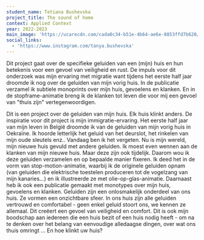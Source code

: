 ```yaml
---
student_name: Tetiana Bushevska
project_title: The sound of home
context: Applied Context
year: 2022-2023
main_image: 'https://ucarecdn.com/cada0c34-b51e-4b64-ae6e-8853ffd7b620/'
social_links:
  - 'https://www.instagram.com/tanya.bushevska'
---
```

Dit project gaat over de specifieke geluiden van een (mijn) huis en hun betekenis voor een gevoel van veiligheid en rust. De impuls voor dit onderzoek was mijn ervaring met migratie want tijdens het eerste half jaar droomde ik nog over de geluiden van mijn vorig huis. In de publicatie verzamel ik subtiele monoprints over mijn huis, gevoelens en klanken. En in de stopframe-animatie breng ik de klanken tot leven die voor mij een gevoel van "thuis zijn" vertegenwoordigen.

Dit is een project over de geluiden van mijn huis. Elk huis klinkt anders. De inspiratie voor dit project is mijn immigratie-ervaring. Het eerste half jaar van mijn leven in België droomde ik van de geluiden van mijn vorig huis in Oekraïne. Ik hoorde letterlijk het geluid van het deurslot, het rinkelen van mijn oude sleutels enz.. Vandaag ben ik het vergeten. Nu is mijn wereld, mijn nieuwe huis gevuld met andere geluiden. Ik moest even wennen aan de klanken van mijn nieuwe huis. Maar deze zijn ook tijdelijk. Daarom wou ik deze geluiden verzamelen en op bepaalde manier fixeren. Ik deed het in de vorm van stop-motion-animatie, waarbij ik de originele geluiden opnam (van geluiden die elektrische toestelen produceren tot de vogelzang van mijn kanaries...) en ik illustreerde ze met olie-op-glas-animatie. Daarnaast heb ik ook een publicatie gemaakt met monotypes over mijn huis, gevoelens en klanken. Geluiden zijn een onlosmakelijk onderdeel van ons huis. Ze vormen een onzichtbare sfeer. In ons huis zijn alle geluiden vertrouwd en comfortabel - geen enkel geluid stoort ons, we kennen ze allemaal. Dit creëert een gevoel van veiligheid en comfort. Dit is ook mijn boodschap aan iedereen die een huis bezit of een huis nodig heeft - om na te denken over het belang van eenvoudige alledaagse dingen, over wat ons thuis omringt ... En hoe klinkt uw huis?